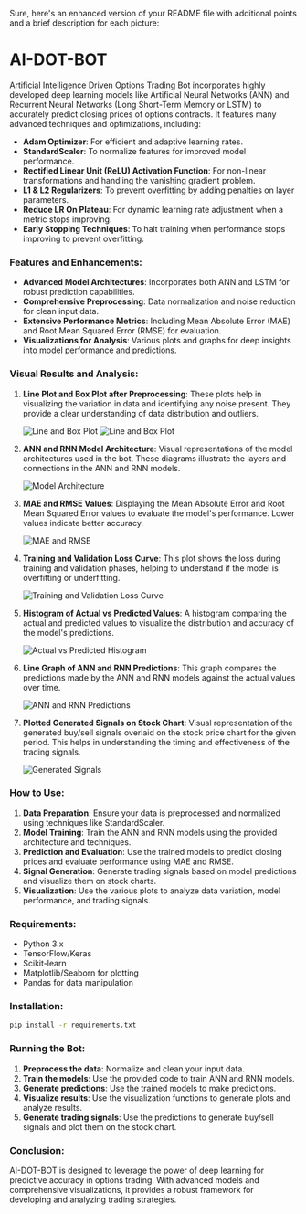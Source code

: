 Sure, here's an enhanced version of your README file with additional points and a brief description for each picture:

# AI-DOT-BOT

Artificial Intelligence Driven Options Trading Bot incorporates highly developed deep learning models like Artificial Neural Networks (ANN) and Recurrent Neural Networks (Long Short-Term Memory or LSTM) to accurately predict closing prices of options contracts. It features many advanced techniques and optimizations, including:

- **Adam Optimizer**: For efficient and adaptive learning rates.
- **StandardScaler**: To normalize features for improved model performance.
- **Rectified Linear Unit (ReLU) Activation Function**: For non-linear transformations and handling the vanishing gradient problem.
- **L1 & L2 Regularizers**: To prevent overfitting by adding penalties on layer parameters.
- **Reduce LR On Plateau**: For dynamic learning rate adjustment when a metric stops improving.
- **Early Stopping Techniques**: To halt training when performance stops improving to prevent overfitting.

### Features and Enhancements:
- **Advanced Model Architectures**: Incorporates both ANN and LSTM for robust prediction capabilities.
- **Comprehensive Preprocessing**: Data normalization and noise reduction for clean input data.
- **Extensive Performance Metrics**: Including Mean Absolute Error (MAE) and Root Mean Squared Error (RMSE) for evaluation.
- **Visualizations for Analysis**: Various plots and graphs for deep insights into model performance and predictions.

### Visual Results and Analysis:
1. **Line Plot and Box Plot after Preprocessing**: These plots help in visualizing the variation in data and identifying any noise present. They provide a clear understanding of data distribution and outliers.
   
   ![Line and Box Plot](images/Line_plot.png)
   ![Line and Box Plot](images/Box_Plot.png)

3. **ANN and RNN Model Architecture**: Visual representations of the model architectures used in the bot. These diagrams illustrate the layers and connections in the ANN and RNN models.
   
   ![Model Architecture](images/model_architecture.png)

4. **MAE and RMSE Values**: Displaying the Mean Absolute Error and Root Mean Squared Error values to evaluate the model's performance. Lower values indicate better accuracy.
   
   ![MAE and RMSE](images/mae_rmse.png)

5. **Training and Validation Loss Curve**: This plot shows the loss during training and validation phases, helping to understand if the model is overfitting or underfitting.
   
   ![Training and Validation Loss Curve](images/training_val_loss.png)

6. **Histogram of Actual vs Predicted Values**: A histogram comparing the actual and predicted values to visualize the distribution and accuracy of the model's predictions.
   
   ![Actual vs Predicted Histogram](images/actual_vs_predicted_histogram.png)

7. **Line Graph of ANN and RNN Predictions**: This graph compares the predictions made by the ANN and RNN models against the actual values over time.
   
   ![ANN and RNN Predictions](images/ann_rnn_predictions.png)

8. **Plotted Generated Signals on Stock Chart**: Visual representation of the generated buy/sell signals overlaid on the stock price chart for the given period. This helps in understanding the timing and effectiveness of the trading signals.
   
   ![Generated Signals](images/generated_signals.png)

### How to Use:
1. **Data Preparation**: Ensure your data is preprocessed and normalized using techniques like StandardScaler.
2. **Model Training**: Train the ANN and RNN models using the provided architecture and techniques.
3. **Prediction and Evaluation**: Use the trained models to predict closing prices and evaluate performance using MAE and RMSE.
4. **Signal Generation**: Generate trading signals based on model predictions and visualize them on stock charts.
5. **Visualization**: Use the various plots to analyze data variation, model performance, and trading signals.

### Requirements:
- Python 3.x
- TensorFlow/Keras
- Scikit-learn
- Matplotlib/Seaborn for plotting
- Pandas for data manipulation

### Installation:
```bash
pip install -r requirements.txt
```

### Running the Bot:
1. **Preprocess the data**: Normalize and clean your input data.
2. **Train the models**: Use the provided code to train ANN and RNN models.
3. **Generate predictions**: Use the trained models to make predictions.
4. **Visualize results**: Use the visualization functions to generate plots and analyze results.
5. **Generate trading signals**: Use the predictions to generate buy/sell signals and plot them on the stock chart.

### Conclusion:
AI-DOT-BOT is designed to leverage the power of deep learning for predictive accuracy in options trading. With advanced models and comprehensive visualizations, it provides a robust framework for developing and analyzing trading strategies.
